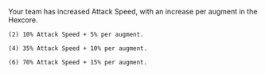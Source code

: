 Your team has increased Attack Speed, with an increase per augment in the Hexcore.

	(2) 10% Attack Speed + 5% per augment.
	
	(4) 35% Attack Speed + 10% per augment.
	
	(6) 70% Attack Speed + 15% per augment.